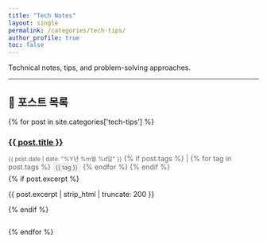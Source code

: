 ```yaml
---
title: "Tech Notes"
layout: single
permalink: /categories/tech-tips/
author_profile: true
toc: false
---
```


Technical notes, tips, and problem-solving approaches.

---

## 📝 포스트 목록

{% for post in site.categories['tech-tips'] %}
<div style="margin-bottom: 2em;">
  <h3 style="margin-bottom: 0.5em;">
    <a href="{{ post.url | relative_url }}">{{ post.title }}</a>
  </h3>
  <p style="color: #666; margin-bottom: 0.5em;">
    <small>{{ post.date | date: "%Y년 %m월 %d일" }}</small>
    {% if post.tags %}
      |
      {% for tag in post.tags %}
        <span style="background: #f0f0f0; padding: 2px 6px; border-radius: 3px; font-size: 0.85em;">{{ tag }}</span>
      {% endfor %}
    {% endif %}
  </p>
  {% if post.excerpt %}
    <p>{{ post.excerpt | strip_html | truncate: 200 }}</p>
  {% endif %}
</div>
{% endfor %}